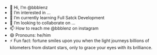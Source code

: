 - 👋 Hi, I’m @bbblenz
- 👀 I’m interested in ...
- 🌱 I’m currently learning Full Satck Development 
- 💞️ I’m looking to collaborate on ...
- 📫 How to reach me @bbblenz on instagram 
- 😄 Pronouns: he/him
- ⚡ Fun fact: fortune smiles upon you when the light journeys billions of kilometers from distant stars, only to grace your eyes with its brilliance.

<!---
bbblenz/bbblenz is a ✨ special ✨ repository because its `README.md` (this file) appears on your GitHub profile.
You can click the Preview link to take a look at your changes.
--->
